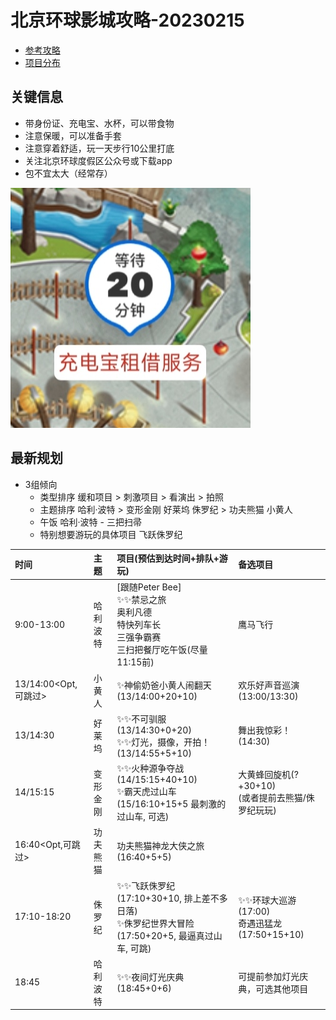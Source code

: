 # 北京环球影城攻略-20230215
- [参考攻略](ref.md)
- [项目分布](list.md)

## 关键信息
  - 带身份证、充电宝、水杯，可以带食物
  - 注意保暖，可以准备手套
  - 注意穿着舒适，玩一天步行10公里打底
  - 关注北京环球度假区公众号或下载app
  - 包不宜太大（经常存）

![BAT](bat.jpg)

## 最新规划
- 3组倾向
  - 类型排序 缓和项目 > 刺激项目 > 看演出 > 拍照
  - 主题排序 哈利·波特 > 变形金刚 好莱坞 侏罗纪 > 功夫熊猫 小黄人
  - 午饭 哈利·波特 - 三把扫帚
  - 特别想要游玩的具体项目 飞跃侏罗纪


| 时间  | 主题 | 项目(预估到达时间+排队+游玩) | 备选项目 |
| :--- | :--- | :--- | :--- |
| 9:00-13:00 | 哈利波特 | [跟随Peter Bee]<br>✨✨禁忌之旅<br>奥利凡德<br>特快列车长<br>三强争霸赛<br>三扫把餐厅吃午饭(尽量11:15前) | 鹰马飞行 |
| 13/14:00<Opt,可跳过> | 小黄人 | ✨神偷奶爸小黄人闹翻天(13/14:00+20+10) | 欢乐好声音巡演(13:00/13:30) |
| 13/14:30 | 好莱坞 | ✨✨不可驯服(13/14:30+0+20)<br>✨✨灯光，摄像，开拍！(13/14:55+5+10) | 舞出我惊彩！(14:30) |
| 14/15:15 | 变形金刚 | ✨✨火种源争夺战(14/15:15+40+10)<br>✨霸天虎过山车(15/16:10+15+5 最刺激的过山车, 可选) | 大黄蜂回旋机(?+30+10)<br>(或者提前去熊猫/侏罗纪玩玩) |
| 16:40<Opt,可跳过> | 功夫熊猫 | 功夫熊猫神龙大侠之旅(16:40+5+5) |
| 17:10-18:20 | 侏罗纪 | ✨✨飞跃侏罗纪(17:10+30+10, 排上差不多日落)<br>✨侏罗纪世界大冒险(17:50+20+5, 最逼真过山车, 可跳) | ✨✨环球大巡游(17:00)<br>奇遇迅猛龙(17:50+15+10) |
| 18:45 | 哈利波特 | ✨✨夜间灯光庆典(18:45+0+6) | 可提前参加灯光庆典，可选其他项目 |
